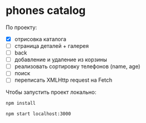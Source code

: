 # phones catalog

По проекту:
- [x] отрисовка каталога
- [ ] страница деталей + галерея
- [ ] back
- [ ] добавление и удаление из корзины
- [ ] реализовать сортировку телефонов (name, age)
- [ ] поиск
- [ ] переписать XMLHttp request на Fetch

Чтобы запустить проект локально:

```
npm install

npm start localhost:3000

```

